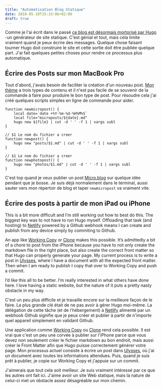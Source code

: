 ```yaml
---
title: "Automatisation Blog Statique"
date: 2018-05-10T15:33:06+02:00
draft: true
---
```


Comme je l'ai écrit dans le passé [ce blog est désormais mortorisé par Hugo](https://jnjosh.com/posts/goodbye-octopress-hello-hugo/) -un générateur de site statique. C'est génial et tout, mais cela limite vraiment quand je peux écrire des messages. Quelque chose faisant tourner Hugo doit construire le site et cette sortie doit être publiée quelque part. J'ai fait quelques petites choses pour rendre ce processus plus automatique.

## Écrire des Posts sur mon MacBook Pro

Tout d'abord, j'avais besoin de faciliter la création d'un nouveau post. [Mon thème](https://github.com/jnjosh/internet-weblog) a trois types de contenu et il n'est pas facile de se souvenir de la commande à faire pour produire le bon type de post. Pour résoudre cela j'ai créé quelques scripts simples en ligne de commande pour aider. 
    
    function newmicropost() {
        local date=`date +%Y-%m-%d-%H%M%S`
        local file="microposts/${date}.md"
        hugo new ${file} | cut -d ' ' -f 1 | xargs subl 
    }
    
    // $1 Le nom du fichier a creer 
    function newpost() {
        hugo new "posts/$1.md" | cut -d ' ' -f 1 | xargs subl
    }
    
    // $1 Le nom du fichier a creer
    function newphotopost() {
    	hugo new "photos/$1.md" | cut -d ' ' -f 1 | xargs subl
    }

C'est top quand je veux publier un post [Micro.blog](https://micro.blog) sur quelque idée pendant que je bosse. Je suis déjà normalement dans le terminal, aussi sauter vers mon répertoir de blog et taper  `newmicropost` va vraiment vite.

## Écrire des posts à partir de mon iPad ou iPhone

This is a bit more difficult and I’m still working out how to best do this. The biggest key was to not have to run Hugo myself. Offloading that task (and hosting) to [Netlify](https://www.netlify.com) powered by a Github webhook means I can create and publish from any device simply by commiting to Github.

An app like [Working Copy](https://workingcopyapp.com) or [Clone](http://clone.hammockdistrict.com) makes this possible. It’s admittedly a bit of a chore to post from the iPhone because you have to not only create the markdown file in the right place, but also create the correct front matter so that Hugo can properly generate your page. My current process is to write a post in [Ulysses](https://ulyssesapp.com), where I have a document with all the expected front matter. Then when I am ready to publish I copy that over to Working Copy and push a commit.

I’d like this all to be better. I’m really interested in what others have done here. I love having a static website, but the nature of it puts a pretty nasty obstacle in my way.

C'est un peu plus difficile et je travaille encore sur la meilleure façon de le faire. La plus grande clé était de ne pas avoir à gérer Hugo moi-même. La délégation de cette tâche (et de l'hébergement) à [Netlify](https://www.netlify.com) alimenté par un webhook Github signifie que je peux créer et publier à partir de n'importe quel appareil simplement en validant Github.

Une application comme [Working Copy](https://workingcopyapp.com) ou [Clone](http://clone.hammockdistrict.com) rend cela possible. Il est vrai que c'est un peu une corvée à publier sur l'iPhone parce que vous devez non seulement créer le fichier markdown au bon endroit, mais aussi créer le Front Matter afin que Hugo puisse correctement générer votre page. Mon processus actuel consiste à écrire un post dans [Ulysses](https://ulyssesapp.com), où j'ai un document avec toutes les informations attendues. Puis, quand je suis prêt à publier, je copie sur Working Copy et j'appuie sur un commit.

J'aimerais que tout cela soit meilleur. Je suis vraiment intéressé par ce que les autres ont fait ici. J'aime avoir un site Web statique, mais la nature de celui-ci met un obstacle assez désagréable sur mon chemin.
